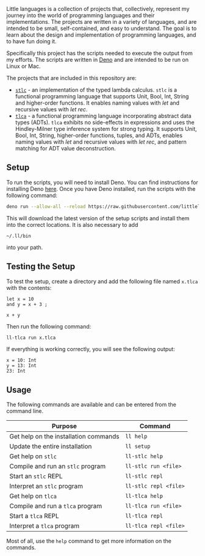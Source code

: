 Little languages is a collection of projects that, collectively, represent my
journey into the world of programming languages and their implementations. The
projects are written in a variety of languages, and are intended to be small,
self-contained, and easy to understand. The goal is to learn about the design
and implementation of programming languages, and to have fun doing it.

Specifically this project has the scripts needed to execute the output from my
efforts. The scripts are written in [Deno](https://deno.land) and are intended to be run on
Linux or Mac.

The projects that are included in this repository are:

- [`stlc`](https://github.com/littlelanguages/ll-stlc) - an implementation of
  the typed lambda calculus. `stlc` is a functional programming language that
  supports Unit, Bool, Int, String and higher-order functions. It enables naming
  values with _let_ and recursive values with _let rec_.
- [`tlca`](https://github.com/littlelanguages/ll-tlca) - a functional
  programming language incorporating abstract data types (ADTs). `tlca` exhibits
  no side-effects in expressions and uses the Hindley-Milner type inference
  system for strong typing. It supports Unit, Bool, Int, String, higher-order
  functions, tuples, and ADTs, enables naming values with _let_ and recursive
  values with _let rec_, and pattern matching for ADT value deconstruction.

## Setup

To run the scripts, you will need to install Deno. You can find instructions for
installing Deno [here](https://deno.land/#installation). Once you have Deno
installed, run the scripts with the following command:

```bash
deno run --allow-all --reload https://raw.githubusercontent.com/littlelanguages/ll/main/setup.ts
```

This will download the latest version of the setup scripts and install them into
the correct locations. It is also necessary to add

```
~/.ll/bin
```

into your path.

## Testing the Setup

To test the setup, create a directory and add the following file named `x.tlca`
with the contents:

```
let x = 10
and y = x + 3 ;

x + y
```

Then run the following command:

```bash
ll-tlca run x.tlca
```

If everything is working correctly, you will see the following output:

```
x = 10: Int
y = 13: Int
23: Int
```

## Usage

The following commands are available and can be entered from the command line.

| Purpose | Command |
| ------- | ------- |
| Get help on the installation commands | `ll help` |
| Update the entire installation | `ll setup` |
| Get help on `stlc` | `ll-stlc help` |
| Compile and run an `stlc` program | `ll-stlc run <file>` |
| Start an `stlc` REPL | `ll-stlc repl` |
| Interpret an `stlc` program | `ll-stlc repl <file>` |
| Get help on `tlca` | `ll-tlca help` |
| Compile and run a `tlca` program | `ll-tlca run <file>` |
| Start a `tlca` REPL | `ll-tlca repl` |
| Interpret a `tlca` program | `ll-tlca repl <file>` |

Most of all, use the `help` command to get more information on the commands.